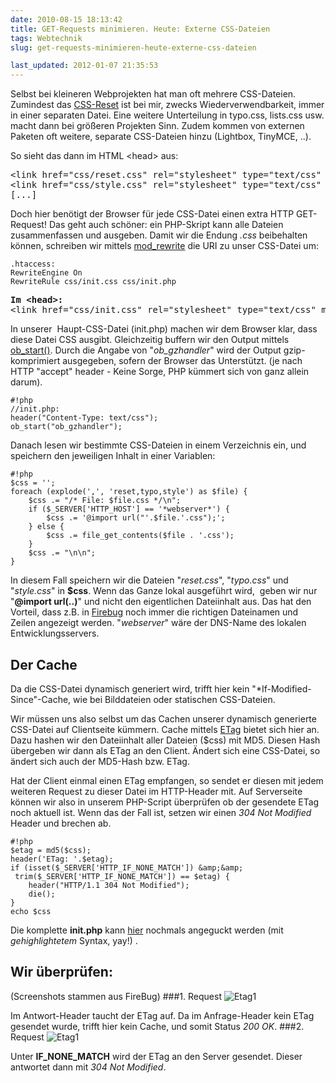 ```yaml
---
date: 2010-08-15 18:13:42
title: GET-Requests minimieren. Heute: Externe CSS-Dateien
tags: Webtechnik
slug: get-requests-minimieren-heute-externe-css-dateien

last_updated: 2012-01-07 21:35:53
---
```


Selbst bei kleineren Webprojekten hat man oft mehrere CSS-Dateien. Zumindest das <a href="http://meyerweb.com/eric/tools/css/reset/">CSS-Reset</a> ist bei mir, zwecks Wiederverwendbarkeit, immer in einer separaten Datei. Eine weitere Unterteilung in typo.css, lists.css usw. macht dann bei größeren Projekten Sinn. Zudem kommen von externen Paketen oft weitere, separate CSS-Dateien hinzu (Lightbox, TinyMCE, ..).

So sieht das dann im HTML &lt;head&gt; aus:
<pre>&lt;link href="css/reset.css" rel="stylesheet" type="text/css" media="screen" /&gt;
&lt;link href="css/style.css" rel="stylesheet" type="text/css" media="screen" /&gt;
[...]</pre>

Doch hier benötigt der Browser für jede CSS-Datei einen extra HTTP GET-Request! Das geht auch schöner: ein PHP-Skript kann alle Dateien zusammenfassen und ausgeben. Damit wir die Endung *.css* beibehalten können, schreiben wir mittels <a href="http://httpd.apache.org/docs/2.2/mod/mod_rewrite.html">mod_rewrite</a> die URI zu unser CSS-Datei um:

    .htaccess:
    RewriteEngine On
    RewriteRule css/init.css css/init.php

<pre><strong>Im &lt;head&gt;:</strong> 
&lt;link href="css/init.css" rel="stylesheet" type="text/css" media="screen" /&gt;</pre>

In unserer  Haupt-CSS-Datei (init.php) machen wir dem Browser klar, dass diese Datei CSS ausgibt. Gleichzeitig buffern wir den Output mittels <a href="http://de2.php.net/manual/en/function.ob-start.php">ob_start()</a>. Durch die Angabe von "*ob_gzhandler*" wird der Output gzip-komprimiert ausgegeben, sofern der Browser das Unterstützt. (je nach HTTP "accept" header - Keine Sorge, PHP kümmert sich von ganz allein darum).

    #!php
    //init.php:
    header("Content-Type: text/css");
    ob_start("ob_gzhandler");

Danach lesen wir bestimmte CSS-Dateien in einem Verzeichnis ein, und speichern den jeweiligen Inhalt in einer Variablen:

    #!php
    $css = '';
    foreach (explode(',', 'reset,typo,style') as $file) {
        $css .= "/* File: $file.css */\n";
        if ($_SERVER['HTTP_HOST'] == '*webserver*') {
            $css .= '@import url("'.$file.'.css");';
        } else {
            $css .= file_get_contents($file . '.css');
        }
        $css .= "\n\n";
    }

In diesem Fall speichern wir die Dateien "*reset.css*", "*typo.css*" und "*style.css*" in **$css**. Wenn das Ganze lokal ausgeführt wird,  geben wir nur "**@import url(..)**" und nicht den eigentlichen Dateiinhalt aus. Das hat den Vorteil, dass z.B. in <a href="https://addons.mozilla.org/de/firefox/addon/1843/">Firebug</a> noch immer die richtigen Dateinamen und Zeilen angezeigt werden. "*webserver*" wäre der DNS-Name des lokalen Entwicklungsservers.

Der Cache
---------
Da die CSS-Datei dynamisch generiert wird, trifft hier kein "*If-Modified-Since"-Cache, wie bei Bilddateien oder statischen CSS-Dateien.

Wir müssen uns also selbst um das Cachen unserer dynamisch generierte CSS-Datei auf Clientseite kümmern. Cache mittels [ETag](//de.wikipedia.org/wiki/HTTP_ETag) bietet sich hier an. Dazu hashen wir den Dateiinhalt aller Dateien ($css) mit MD5. Diesen Hash übergeben wir dann als ETag an den Client. Ändert sich eine CSS-Datei, so ändert sich auch der MD5-Hash bzw. ETag.

Hat der Client einmal einen ETag empfangen, so sendet er diesen mit jedem weiteren Request zu dieser Datei im HTTP-Header mit. Auf Serverseite können wir also in unserem PHP-Script überprüfen ob der gesendete ETag noch aktuell ist. Wenn das der Fall ist, setzen wir einen *304 Not Modified* Header und brechen ab.

    #!php
    $etag = md5($css);
    header('ETag: '.$etag);
    if (isset($_SERVER['HTTP_IF_NONE_MATCH']) &amp;&amp;
     trim($_SERVER['HTTP_IF_NONE_MATCH']) == $etag) {
        header("HTTP/1.1 304 Not Modified");
        die();
    }
    echo $css

Die komplette **init.php** kann [hier](files/2010/init.php_.html) nochmals angeguckt werden (mit *gehighlightetem* Syntax, yay!) .

Wir überprüfen:
---------------
(Screenshots stammen aus FireBug)
###1. Request
![Etag1](images/2010/etag1.png)


Im Antwort-Header taucht der ETag auf. Da im Anfrage-Header kein ETag gesendet wurde, trifft hier kein Cache, und somit Status *200 OK*.
###2. Request
![Etag1](images/2010/etag2.png)

Unter **IF_NONE_MATCH** wird der ETag an den Server gesendet. Dieser antwortet dann mit *304 Not Modified*.
